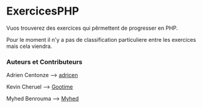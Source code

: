 # ExercicesPHP

Vuos trouverez des exercices qui pêrmettent de progresser en PHP. 

Pour le moment il n'y a pas de classification particuliere entre les exercices mais cela viendra.

### Auteurs et Contributeurs

Adrien Centonze --> [adricen](https://github.com/adricen "profile Git")

Kevin Cheruel --> [Gootime](https://github.com/Gootime "profile Git")

Myhed Benrouma --> [Myhed](https://github.com/Myhed "profile Git")

